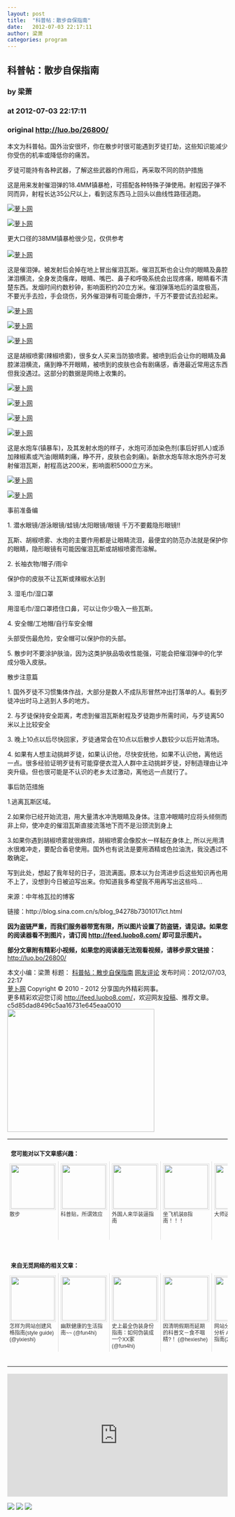 ```yaml
---
layout: post
title:  "科普帖：散步自保指南"
date:   2012-07-03 22:17:11
author: 梁萧
categories: program
---
```


## 科普帖：散步自保指南
### by 梁萧
### at 2012-07-03 22:17:11
### original <http://luo.bo/26800/>

<p>本文为科普帖。国外治安很坏，你在散步时很可能遇到歹徒打劫，这些知识能减少你受伤的机率或降低你的痛苦。</p><p>歹徒可能持有各种武器，了解这些武器的作用后，再采取不同的防护措施</p><p>这是用来发射催泪弹的18.4MM镇暴枪，可搭配各种特殊子弹使用。射程因子弹不同而异，射程长达35公尺以上，看到这东西马上回头以曲线性路径逃跑。</p><p><a title="萝卜网" href="http://dulei.si/files/2012/07/03/9e385240a795042ea81d094dde8bfde5.jpg"><img title="萝卜网" src="http://dulei.si/files/2012/07/03/9e385240a795042ea81d094dde8bfde5.jpg" alt="萝卜网" border="0"></a></p><p><a title="萝卜网" href="http://ki.ki.ki/files/2012/07/03/8b09bdc4928ddf53c49ef03cf0b3aa20.jpg"><img title="萝卜网" src="http://ki.ki.ki/files/2012/07/03/8b09bdc4928ddf53c49ef03cf0b3aa20.jpg" alt="萝卜网" border="0"></a></p><p>更大口径的38MM镇暴枪很少见，仅供参考<br> <span></span><br> <a title="萝卜网" href="http://ki.ki.ki/files/2012/07/03/b76dec1852537b5110978b9f0a5650be.jpg"><img title="萝卜网" src="http://ki.ki.ki/files/2012/07/03/b76dec1852537b5110978b9f0a5650be.jpg" alt="萝卜网" border="0"></a></p><p>这是催泪弹。被发射后会掉在地上冒出催泪瓦斯。催泪瓦斯也会让你的眼睛及鼻腔涕泪横流，全身发烫瘙痒，眼睛、嘴巴、鼻子和呼吸系统会出现疼痛，眼睛看不清楚东西。发烟时间约数秒钟，影响面积约20立方米。催泪弹落地后的温度极高，不要光手去捡，手会烧伤，另外催泪弹有可能会爆炸，千万不要尝试去捡起来。</p><p><a title="萝卜网" href="http://ki.ki.ki/files/2012/07/03/878a1a79f3e6260403fa65a242248f35.jpg"><img title="萝卜网" src="http://ki.ki.ki/files/2012/07/03/878a1a79f3e6260403fa65a242248f35.jpg" alt="萝卜网" border="0"></a></p><p><a title="萝卜网" href="http://ki.ki.ki/files/2012/07/03/32a3f2dfafaebf885101d7d4e9256daa.jpg"><img title="萝卜网" src="http://ki.ki.ki/files/2012/07/03/32a3f2dfafaebf885101d7d4e9256daa.jpg" alt="萝卜网" border="0"></a></p><p><a title="萝卜网" href="http://ki.ki.ki/files/2012/07/03/b06a81910d217ccda72dc315a542e90d.jpg"><img title="萝卜网" src="http://ki.ki.ki/files/2012/07/03/b06a81910d217ccda72dc315a542e90d.jpg" alt="萝卜网" border="0"></a></p><p>这是胡椒喷雾(辣椒喷雾)，很多女人买来当防狼喷雾。被喷到后会让你的眼睛及鼻腔涕泪横流，痛到睁不开眼睛，被喷到的皮肤也会有剧痛感，香港最近常用这东西但我没遇过。这部分的数据是网络上收集的。</p><p><a title="萝卜网" href="http://ki.ki.ki/files/2012/07/03/99d9a8a312f725620b5e46126b4eff63.jpg"><img title="萝卜网" src="http://ki.ki.ki/files/2012/07/03/99d9a8a312f725620b5e46126b4eff63.jpg" alt="萝卜网" border="0"></a></p><p><a title="萝卜网" href="http://ki.ki.ki/files/2012/07/03/7b8456ed86135db62c84cff9026e6b8f.jpg"><img title="萝卜网" src="http://ki.ki.ki/files/2012/07/03/7b8456ed86135db62c84cff9026e6b8f.jpg" alt="萝卜网" border="0"></a></p><p><a title="萝卜网" href="http://ki.ki.ki/files/2012/07/03/79c47823159d603d94f66cc92ceefc55.jpg"><img title="萝卜网" src="http://ki.ki.ki/files/2012/07/03/79c47823159d603d94f66cc92ceefc55.jpg" alt="萝卜网" border="0"></a></p><p><a title="萝卜网" href="http://ki.ki.ki/files/2012/07/03/a76c5c259791a4e4e369b4a98745e30d.jpg"><img title="萝卜网" src="http://ki.ki.ki/files/2012/07/03/a76c5c259791a4e4e369b4a98745e30d.jpg" alt="萝卜网" border="0"></a></p><p>这是水炮车(镇暴车)，及其发射水炮的样子，水炮可添加染色剂(事后好抓人)或添加辣椒素或汽油(眼睛刺痛，睁不开，皮肤也会刺痛)。新款水炮车除水炮外亦可发射催泪瓦斯，射程高达200米，影响面积5000立方米。</p><p><a title="萝卜网" href="http://ki.ki.ki/files/2012/07/03/196d2695a8b174c673786ae181d301ca.jpg"><img title="萝卜网" src="http://ki.ki.ki/files/2012/07/03/196d2695a8b174c673786ae181d301ca.jpg" alt="萝卜网" border="0"></a></p><p><a title="萝卜网" href="http://ki.ki.ki/files/2012/07/03/b3389fb21699b6a6970a11d0a2239aa9.jpg"><img title="萝卜网" src="http://ki.ki.ki/files/2012/07/03/b3389fb21699b6a6970a11d0a2239aa9.jpg" alt="萝卜网" border="0"></a></p><p>事前准备编</p><p>1. 潜水眼镜/游泳眼镜/蛙镜/太阳眼镜/眼镜 千万不要戴隐形眼镜!!</p><p>瓦斯、胡椒喷雾、水炮的主要作用都是让眼睛流泪，最便宜的防范办法就是保护你的眼睛，隐形眼镜有可能因催泪瓦斯或胡椒喷雾而溶解。</p><p>2. 长袖衣物/帽子/雨伞</p><p>保护你的皮肤不让瓦斯或辣椒水沾到</p><p>3. 湿毛巾/湿口罩</p><p>用湿毛巾/湿口罩捂住口鼻，可以让你少吸入一些瓦斯。</p><p>4. 安全帽/工地帽/自行车安全帽</p><p>头部受伤最危险，安全帽可以保护你的头部。</p><p>5. 散步时不要涂护肤油，因为这类护肤品吸收性能强，可能会把催泪弹中的化学成分吸入皮肤。</p><p>散步注意篇</p><p>1. 国外歹徒不习惯集体作战，大部分是数人不成队形冒然冲出打落单的人。看到歹徒冲出时马上逃到人多的地方。</p><p>2. 与歹徒保持安全距离，考虑到催泪瓦斯射程及歹徒跑步所需时间，与歹徒离50米以上比较安全</p><p>3. 晚上10点以后尽快回家，歹徒通常会在10点以后散步人数较少以后开始清场。</p><p>4. 如果有人想主动挑衅歹徒，如果认识他，尽快安抚他，如果不认识他，离他远一点。很多经验证明歹徒有可能穿便衣混入人群中主动挑衅歹徒，好制造理由让冲突升级。但也很可能是不认识的老乡太过激动，离他远一点就行了。</p><p>事后防范措施</p><p>1.逃离瓦斯区域。</p><p>2.如果你已经开始流泪，用大量清水冲洗眼睛及身体。注意冲眼睛时应将头倾侧而非上仰，使冲走的催泪瓦斯直接流落地下而不是沿颈流到身上</p><p>3.如果你遇到胡椒喷雾就很麻烦，胡椒喷雾会像胶水一样黏在身体上, 所以光用清水很难冲走，要配合香皂使用。国外也有说法是要用酒精或色拉油洗，我没遇过不敢确定。</p><p>写到此处，想起了我年轻的日子，泪流满面。原本以为台湾进步后这些知识再也用不上了，没想到今日被迫写出来。你知道我多希望我不用再写出这些吗…</p><p>来源：中年格瓦拉的博客</p><p>链接：http://blog.sina.com.cn/s/blog_94278b7301017lct.html</p><p><strong>因为盗链严重，而我们服务器带宽有限，所以图片设置了防盗链，请见谅。如果您的阅读器看不到图片，请订阅 <a href="http://feed.luobo8.com/">http://feed.luobo8.com/</a> 即可显示图片。</strong></p><p><strong>部分文章附有精彩小视频，如果您的阅读器无法观看视频，请移步原文链接：</strong> <a href="http://luo.bo/26800/" title="科普帖：散步自保指南">http://luo.bo/26800/</a></p> 本文小编：梁萧 标题： <a href="http://luo.bo/26800/" title="科普帖：散步自保指南">科普帖：散步自保指南</a> <a href="http://luo.bo/26800/#comments" title="to the comments">网友评论</a> 发布时间：2012/07/03, 22:17 <br> <a href="http://luo.bo/" title="萝卜网 - 人人都是艺术家">萝卜网</a> Copyright © 2010 - 2012 分享国内外精彩网事。<br> 更多精彩欢迎您订阅 <a href="http://feed.luobo8.com/">http://feed.luobo8.com/</a>，欢迎网友<a href="http://luo.bo/delivery/">投稿</a>、推荐文章。<br> c5d85dad8496c5aa16731e645eaa0010<br><a href="http://s.click.taobao.com/t_9?p=mm_11009023_2276368_9074249&amp;l=http%3A%2F%2Fmall.taobao.com%2F&amp;eventid=101766"><img src="http://a.tbcdn.cn/apps/med/www/images/pub/tmall/336x280.jpg" width="336px" height="280px" border="0"></a><br><table cellspacing="0" cellpadding="3" border="0" style="clear:both"><tr><td colspan="5"><b><font size="-1" style="display:block!important;padding:20px 0 5px!important">您可能对以下文章感兴趣：</font></b></td></tr><tr><td width="106" valign="top" style="padding:5px!important;margin:0!important"> <a title="散步" style="text-decoration:none!important" href="http://app.wumii.com/ext/redirect?url=http%3A%2F%2Fluo.bo%2F16229%2F&amp;from=http%3A%2F%2Fluo.bo%2F26800%2F"> <img style="margin:0!important;padding:2px!important;border:1px solid #dddddd!important;width:100px!important;height:100px!important" src="http://static.wumii.com/site_images/2011/11/02/10189551.jpg" width="100px" height="100px"><br> <font size="-1" color="#333333" style="display:block!important;line-height:15px!important;width:106px!important;font:12px/15px arial!important;height:60px!important;margin:3px 0 0 0!important;padding:0!important;overflow:hidden!important">散步</font> </a></td><td width="106" valign="top" style="padding:5px!important;margin:0!important;border-left:1px solid #dddddd!important"> <a title="科普贴，所谓效应" style="text-decoration:none!important" href="http://app.wumii.com/ext/redirect?url=http%3A%2F%2Fluo.bo%2F11012%2F&amp;from=http%3A%2F%2Fluo.bo%2F26800%2F"> <img style="margin:0!important;padding:2px!important;border:1px solid #dddddd!important;width:100px!important;height:100px!important" src="http://static.wumii.com/site_images/2011/07/18/17920803.jpg" width="100px" height="100px"><br> <font size="-1" color="#333333" style="display:block!important;line-height:15px!important;width:106px!important;font:12px/15px arial!important;height:60px!important;margin:3px 0 0 0!important;padding:0!important;overflow:hidden!important">科普贴，所谓效应</font> </a></td><td width="106" valign="top" style="padding:5px!important;margin:0!important;border-left:1px solid #dddddd!important"> <a title="外国人来华装逼指南" style="text-decoration:none!important" href="http://app.wumii.com/ext/redirect?url=http%3A%2F%2Fluo.bo%2F24628%2F&amp;from=http%3A%2F%2Fluo.bo%2F26800%2F"> <img style="margin:0!important;padding:2px!important;border:1px solid #dddddd!important;width:100px!important;height:100px!important" src="http://static.wumii.com/site_images/2012/05/13/26076590.jpg" width="100px" height="100px"><br> <font size="-1" color="#333333" style="display:block!important;line-height:15px!important;width:106px!important;font:12px/15px arial!important;height:60px!important;margin:3px 0 0 0!important;padding:0!important;overflow:hidden!important">外国人来华装逼指南</font> </a></td><td width="106" valign="top" style="padding:5px!important;margin:0!important;border-left:1px solid #dddddd!important"> <a title="坐飞机装B指南！！！" style="text-decoration:none!important" href="http://app.wumii.com/ext/redirect?url=http%3A%2F%2Fluo.bo%2F1509%2F&amp;from=http%3A%2F%2Fluo.bo%2F26800%2F"> <img style="margin:0!important;padding:2px!important;border:1px solid #dddddd!important;width:100px!important;height:100px!important" src="http://static.wumii.com/site_images/2011/08/09/652021.jpg" width="100px" height="100px"><br> <font size="-1" color="#333333" style="display:block!important;line-height:15px!important;width:106px!important;font:12px/15px arial!important;height:60px!important;margin:3px 0 0 0!important;padding:0!important;overflow:hidden!important">坐飞机装B指南！！！</font> </a></td><td width="106" valign="top" style="padding:5px!important;margin:0!important;border-left:1px solid #dddddd!important"> <a title="大师速成指南" style="text-decoration:none!important" href="http://app.wumii.com/ext/redirect?url=http%3A%2F%2Fluo.bo%2F23786%2F&amp;from=http%3A%2F%2Fluo.bo%2F26800%2F"> <img style="margin:0!important;padding:2px!important;border:1px solid #dddddd!important;width:100px!important;height:100px!important" src="http://static.wumii.com/site_images/2012/04/24/22771377.jpg" width="100px" height="100px"><br> <font size="-1" color="#333333" style="display:block!important;line-height:15px!important;width:106px!important;font:12px/15px arial!important;height:60px!important;margin:3px 0 0 0!important;padding:0!important;overflow:hidden!important">大师速成指南</font> </a></td></tr> <td><br><tr><td colspan="5"><b><font size="-1" style="display:block!important;padding:20px 0 5px!important">来自无觅网络的相关文章：</font></b></td></tr><tr><td width="106" valign="top" style="padding:5px!important;margin:0!important"> <a title="怎样为网站创建风格指南(style guide)" style="text-decoration:none!important" href="http://app.wumii.com/ext/redirect?url=http%3A%2F%2Fwww.yixieshi.com%2Fucd%2F11117.html&amp;from=http%3A%2F%2Fluo.bo%2F26800%2F"> <img style="margin:0!important;padding:2px!important;border:1px solid #dddddd!important;width:100px!important;height:100px!important" src="http://static.wumii.com/site_images/2012/06/27/32599743.png" width="100px" height="100px"><br> <font size="-1" color="#333333" style="display:block!important;line-height:15px!important;width:106px!important;font:12px/15px arial!important;height:60px!important;margin:3px 0 0 0!important;padding:0!important;overflow:hidden!important">怎样为网站创建风格指南(style guide) (@yixieshi)</font> </a></td><td width="106" valign="top" style="padding:5px!important;margin:0!important;border-left:1px solid #dddddd!important"> <a title="幽默健康的生活指南~~" style="text-decoration:none!important" href="http://app.wumii.com/ext/redirect?url=http%3A%2F%2Ffun4hi.com%2F17933&amp;from=http%3A%2F%2Fluo.bo%2F26800%2F"> <img style="margin:0!important;padding:2px!important;border:1px solid #dddddd!important;width:100px!important;height:100px!important" src="http://static.wumii.com/site_images/2012/03/04/16499700.jpg" width="100px" height="100px"><br> <font size="-1" color="#333333" style="display:block!important;line-height:15px!important;width:106px!important;font:12px/15px arial!important;height:60px!important;margin:3px 0 0 0!important;padding:0!important;overflow:hidden!important">幽默健康的生活指南~~ (@fun4hi)</font> </a></td><td width="106" valign="top" style="padding:5px!important;margin:0!important;border-left:1px solid #dddddd!important"> <a title="史上最全伪装身份指南：如何伪装成一个XX家" style="text-decoration:none!important" href="http://app.wumii.com/ext/redirect?url=http%3A%2F%2Ffun4hi.com%2F15448&amp;from=http%3A%2F%2Fluo.bo%2F26800%2F"> <img style="margin:0!important;padding:2px!important;border:1px solid #dddddd!important;width:100px!important;height:100px!important" src="http://static.wumii.com/site_images/2012/06/11/13452340.gif" width="100px" height="100px"><br> <font size="-1" color="#333333" style="display:block!important;line-height:15px!important;width:106px!important;font:12px/15px arial!important;height:60px!important;margin:3px 0 0 0!important;padding:0!important;overflow:hidden!important">史上最全伪装身份指南：如何伪装成一个XX家 (@fun4hi)</font> </a></td><td width="106" valign="top" style="padding:5px!important;margin:0!important;border-left:1px solid #dddddd!important"> <a title="因清明假期而延期的科普文－食不咽精?！" style="text-decoration:none!important" href="http://app.wumii.com/ext/redirect?url=http%3A%2F%2Fwww.hexieshe.com%2F636185%2F&amp;from=http%3A%2F%2Fluo.bo%2F26800%2F"> <img style="margin:0!important;padding:2px!important;border:1px solid #dddddd!important;width:100px!important;height:100px!important" src="http://static.wumii.com/site_images/2012/04/01/18656183.jpg" width="100px" height="100px"><br> <font size="-1" color="#333333" style="display:block!important;line-height:15px!important;width:106px!important;font:12px/15px arial!important;height:60px!important;margin:3px 0 0 0!important;padding:0!important;overflow:hidden!important">因清明假期而延期的科普文－食不咽精?！ (@hexieshe)</font> </a></td><td width="106" valign="top" style="padding:5px!important;margin:0!important;border-left:1px solid #dddddd!important"> <a title="网站分析和可用性分析 A/B测试终极指南(2)" style="text-decoration:none!important" href="http://app.wumii.com/ext/redirect?url=http%3A%2F%2Fwww.yixieshi.com%2Fpd%2F1260.html&amp;from=http%3A%2F%2Fluo.bo%2F26800%2F"> <img style="margin:0!important;padding:2px!important;border:1px solid #dddddd!important;width:100px!important;height:100px!important" src="http://static.wumii.com/site_images/2011/04/23/6280123.png" width="100px" height="100px"><br> <font size="-1" color="#333333" style="display:block!important;line-height:15px!important;width:106px!important;font:12px/15px arial!important;height:60px!important;margin:3px 0 0 0!important;padding:0!important;overflow:hidden!important">网站分析和可用性分析 A/B测试终极指南(2) (@yixieshi)</font> </a></td></tr><tr><td colspan="5" align="right"> <a style="text-decoration:none!important" href="http://www.wumii.com/widget/relatedItems" title="无觅相关文章插件"> <font size="-1" color="#bbbbbb" style="display:block!important;font-family:arial!important;padding:5px 0!important;font-size:12px!important;color:#bbb!important">无觅</font> </a></td></tr></td></table><p><iframe src="http://feedads.g.doubleclick.net/~ah/f/7sv1ooo89v8jfelhdjk8plpa64/300/250?ca=1&amp;fh=280#http%3A%2F%2Fluo.bo%2F26800%2F" width="100%" height="280" frameborder="0" scrolling="no" marginwidth="0" marginheight="0"></iframe></p><div>
<a href="http://feeds.feedburner.com/~ff/tamd?a=VPRWmN2Hjio:71aOHkj70EQ:yIl2AUoC8zA"><img src="http://feeds.feedburner.com/~ff/tamd?d=yIl2AUoC8zA" border="0"></a> <a href="http://feeds.feedburner.com/~ff/tamd?a=VPRWmN2Hjio:71aOHkj70EQ:qj6IDK7rITs"><img src="http://feeds.feedburner.com/~ff/tamd?d=qj6IDK7rITs" border="0"></a> <a href="http://feeds.feedburner.com/~ff/tamd?a=VPRWmN2Hjio:71aOHkj70EQ:-BTjWOF_DHI"><img src="http://feeds.feedburner.com/~ff/tamd?i=VPRWmN2Hjio:71aOHkj70EQ:-BTjWOF_DHI" border="0"></a>
</div>